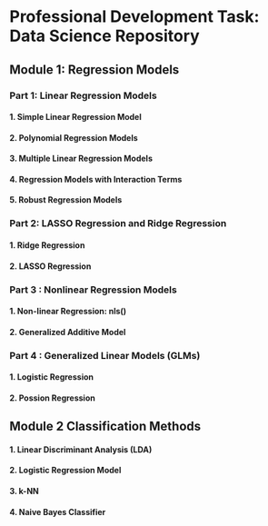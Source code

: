 # Professional Development Task: Data Science Repository
## Module 1: Regression Models
### Part 1: Linear Regression Models
#### 1. Simple Linear Regression Model
#### 2. Polynomial Regression Models
#### 3. Multiple Linear Regression Models
#### 4. Regression Models with Interaction Terms
#### 5. Robust Regression Models

### Part 2: LASSO Regression and Ridge Regression
#### 1. Ridge Regression
#### 2. LASSO Regression

### Part 3 : Nonlinear Regression Models
#### 1. Non-linear Regression: nls()
#### 2. Generalized Additive Model

### Part 4 : Generalized Linear Models (GLMs)
#### 1. Logistic Regression
#### 2. Possion Regression

## Module 2 Classification Methods
#### 1. Linear Discriminant Analysis (LDA)
#### 2. Logistic Regression Model
#### 3. k-NN
#### 4. Naive Bayes Classifier
